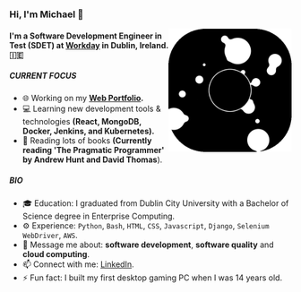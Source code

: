 ### Hi, I'm Michael 👋
<img align='right' src="giphy.gif" width="220">

#### I'm a Software Development Engineer in Test (SDET) at [Workday](https://www.workday.com/) in Dublin, Ireland. 🇮🇪

##### CURRENT FOCUS

- 🌐 Working on my <b> [Web Portfolio](https://www.michaelwalsh-portfolio.com/). </b>
- 💻 Learning new development tools & technologies <b> (React, MongoDB, Docker, Jenkins, and Kubernetes). </b>
- 📖 Reading lots of books <b>(Currently reading 'The Pragmatic Programmer' by Andrew Hunt and David Thomas</b>).

##### BIO

- 🎓 Education: I graduated from Dublin City University with a Bachelor of Science degree in Enterprise Computing.
- ⚙️ Experience: `Python`, `Bash`, `HTML`, `CSS`, `Javascript`, `Django`, `Selenium WebDriver`, `AWS`.
- 💬 Message me about: **software development**, **software quality** and **cloud computing**.
- 📫 Connect with me: [LinkedIn](https://www.linkedin.com/in/michael-walsh-it/).
- ⚡️ Fun fact: I built my first desktop gaming PC when I was 14 years old.
